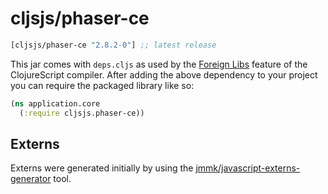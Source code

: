 # cljsjs/phaser-ce

[](dependency)
```clojure
[cljsjs/phaser-ce "2.8.2-0"] ;; latest release
```
[](/dependency)

This jar comes with `deps.cljs` as used by the [Foreign Libs][flibs]
feature of the ClojureScript compiler. After adding the above
dependency to your project you can require the packaged library like
so:

```clojure
(ns application.core
  (:require cljsjs.phaser-ce))
```

[flibs]: https://github.com/clojure/clojurescript/wiki/Foreign-Dependencies


## Externs

Externs were generated initially by using the
[jmmk/javascript-externs-generator](https://github.com/jmmk/javascript-externs-generator)
tool.
